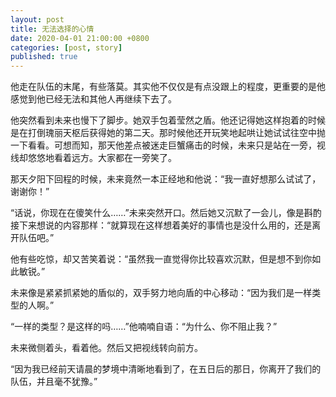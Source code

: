 ```yaml
---
layout: post
title: 无法选择的心情
date: 2020-04-01 21:00:00 +0800
categories: [post, story]
published: true
---
```


他走在队伍的末尾，有些落莫。其实他不仅仅是有点没跟上的程度，更重要的是他感觉到他已经无法和其他人再继续下去了。

他突然看到未来也慢下了脚步。她双手包着莹然之盾。他还记得她这样抱着的时候是在打倒瑰丽天枢后获得她的第二天。那时候他还开玩笑地起哄让她试试往空中抛一下看看。可想而知，那天他差点被迷走巨蟹痛击的时候，未来只是站在一旁，视线却悠悠地看着远方。大家都在一旁笑了。

那天夕阳下回程的时候，未来竟然一本正经地和他说：“我一直好想那么试试了，谢谢你！”  

“话说，你现在在傻笑什么……”未来突然开口。然后她又沉默了一会儿，像是斟酌接下来想说的内容那样：“就算现在这样想着美好的事情也是没什么用的，还是离开队伍吧。”

他有些吃惊，却又苦笑着说：“虽然我一直觉得你比较喜欢沉默，但是想不到你如此敏锐。”

未来像是紧紧抓紧她的盾似的，双手努力地向盾的中心移动：“因为我们是一样类型的人啊。”

“一样的类型？是这样的吗……”他喃喃自语：“为什么、你不阻止我？”

未来微侧着头，看着他。然后又把视线转向前方。

“因为我已经前天请晨的梦境中清晰地看到了，在五日后的那日，你离开了我们的队伍，并且毫不犹豫。”
